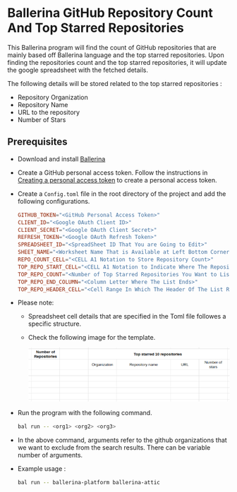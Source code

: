 # Ballerina GitHub Repository Count And Top Starred Repositories

This Ballerina program will find the count of GitHub repositories that are mainly based off Ballerina language and the top starred repositories.
Upon finding the repositories count and the top starred repositories, it will update the google spreadsheet with the fetched details.

The following details will be stored related to the top starred repositories :
- Repository Organization
- Repository Name
- URL to the repository
- Number of Stars

## Prerequisites

- Download and install [Ballerina](https://ballerina.io/downloads/)
- Create a GitHub personal access token. Follow the instructions in [Creating a personal access token](https://docs.github.com/en/github/authenticating-to-github/creating-a-personal-access-token) to create a personal access token.
- Create a `Config.toml` file in the root directory of the project and add the following configurations.

    ```toml
    GITHUB_TOKEN="<GitHub Personal Access Token>"
    CLIENT_ID="<Google OAuth Client ID>"
    CLIENT_SECRET="<Google OAuth Client Secret>"
    REFRESH_TOKEN="<Google OAuth Refresh Token>"
    SPREADSHEET_ID="<SpreadSheet ID That You are Going to Edit>"
    SHEET_NAME="<Worksheet Name That is Available at Left Bottom Corner>"
    REPO_COUNT_CELL="<CELL A1 Notation to Store Repository Count>"
    TOP_REPO_START_CELL="<CELL A1 Notation to Indicate Where The Repository List Starts>"
    TOP_REPO_COUNT="<Number of Top Starred Repositories You Want to List>"
    TOP_REPO_END_COLUMN="<Column Letter Where The List Ends>"
    TOP_REPO_HEADER_CELL="<Cell Range In Which The Header Of The List Resides>"
    ```
- Please note:
    - Spreadsheet cell details that are specified in the Toml file followes a specific structure. 
    - Check the following image for the template.

        ![Template](./template.png)

- Run the program with the following command.

    ```bash
    bal run -- <org1> <org2> <org3>
    ```
- In the above command, arguments refer to the github organizations that we want to exclude from the search results. There can be variable number of arguments.

- Example usage :

    ```bash
    bal run -- ballerina-platform ballerina-attic
    ```
